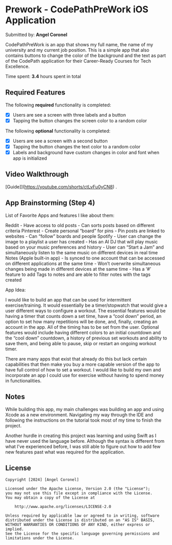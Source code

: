 # Prework - CodePathPreWork iOS Application

Submitted by: **Angel Coronel**

CodePathPreWork is an app that shows my full name, the name of my university and my current job position. This is a simple app that also contains buttons to change the color of the background and the text as part of the CodePath application for their Career-Ready Courses for Tech Excellence.

Time spent: **3.4** hours spent in total

## Required Features

The following **required** functionality is completed:

- [x] Users are see a screen with three labels and a button
- [x] Tapping the button changes the screen color to a random color

The following **optional** functionality is completed:

- [x] Users are see a screen with a second button
- [x] Tapping the button changes the text color to a random color
- [x] Labels and background have custom changes in color and font when app is initialized
 
## Video Walkthrough

[Guide]](https://youtube.com/shorts/ctLvFu0yCN8) .


## App Brainstorming (Step 4)

List of Favorite Apps and features I like about them:

Reddit
    - Have access to old posts 
    - Can sorts posts based on different criteria
Pinterest
    - Create personal “board” for pins
    - Pin posts are linked to websites
    - Can “follow” boards and people
Spotify
    - User can change the image to a playlist a user has created
    - Has an AI DJ that will play music based on your music preferences and history
    - User can “Start a Jam” and simultaneously listen to the same music on different devices in real time
Notes (Apple built-in app)
    - Is synced to one account that can be accessed on different applications at the same time
    - Won’t overwrite simultaneous changes being made in different devices at the same time
    - Has a ‘#’ feature to add Tags to notes and are able to filter notes with the tags created 

App Idea:

   I would like to build an app that can be used for intermittent exercise/training. It would essentially be a timer/stopwatch that would give a user different ways to configure a workout. The essential features would be having a timer that counts down a set time, have a “cool down” period, an option to set how many repetitions will be done, and, finally, creating an account in the app. All of the timing has to be set from the user. Optional features would include having different colors to an initial countdown and the “cool down” countdown, a history of previous set workouts and ability to save them, and being able to pause, skip or restart an ongoing workout timer. 

   There are many apps that exist that already do this but lack certain capabilities that then make you buy a more capable version of the app to have full control of how to set a workout. I would like to build my own and incorporate an app I could use for exercise without having to spend money in functionalities.

## Notes

While building this app, my main challenges was building an app and using Xcode as a new environment. Navigating my way through the IDE and following the instructions on the tutorial took most of my time to finish the project. 

Another hurdle in creating this project was learning and using Swift as I have never used the language before. Although the syntax is different from what I’ve experienced before, I was still able to figure out how to add few new features past what was required for the application.

## License

    Copyright [2024] [Angel Coronel]

    Licensed under the Apache License, Version 2.0 (the "License");
    you may not use this file except in compliance with the License.
    You may obtain a copy of the License at

        http://www.apache.org/licenses/LICENSE-2.0

    Unless required by applicable law or agreed to in writing, software
    distributed under the License is distributed on an "AS IS" BASIS,
    WITHOUT WARRANTIES OR CONDITIONS OF ANY KIND, either express or implied.
    See the License for the specific language governing permissions and
    limitations under the License.

